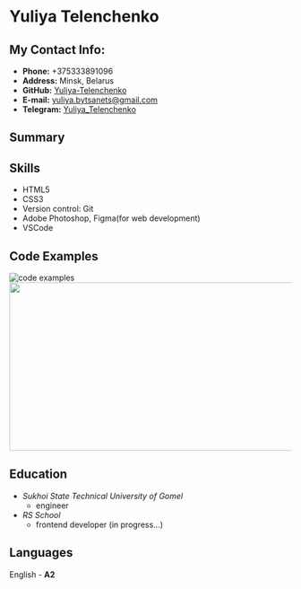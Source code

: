 # Yuliya Telenchenko
## My Contact Info:
+ **Phone:**  +375333891096
+ **Address:** Minsk, Belarus
+ **GitHub:** [Yuliya-Telenchenko](https://github.com/Yuliya-Telenchenko) 
+ **E-mail:** yuliya.bytsanets@gmail.com
+ **Telegram:** [Yuliya_Telenchenko](https://t.me/yuliya_telenchenko)
## Summary
## Skills
- HTML5
- CSS3 
- Version control: Git
- Adobe Photoshop, Figma(for web development)
- VSCode
## Code Examples
![code examples](file:///C:/Users/vanes/OneDrive/Изображения/code.png)
<img src="file:///C:/Users/vanes/OneDrive/Изображения/code.png" style="width:800px;height:300px;">
## Education
+ *Sukhoi State Technical University of Gomel*
    * engineer
+ *RS School*
    * frontend developer (in progress...)
## Languages
English - **A2**

